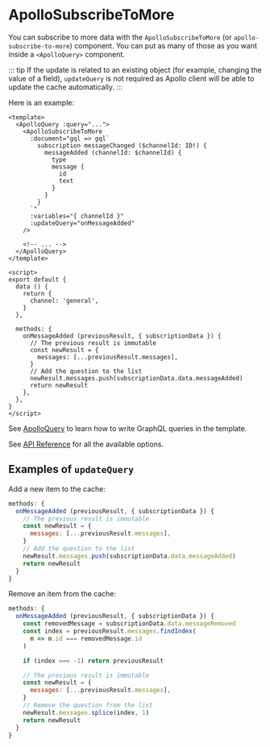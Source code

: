 # ApolloSubscribeToMore

You can subscribe to more data with the `ApolloSubscribeToMore` (or `apollo-subscribe-to-more`) component. You can put as many of those as you want inside a `<ApolloQuery>` component.

::: tip
If the update is related to an existing object (for example, changing the value of a field), `updateQuery` is not required as Apollo client will be able to update the cache automatically.
:::

Here is an example:

```vue
<template>
  <ApolloQuery :query="...">
    <ApolloSubscribeToMore
      :document="gql => gql`
        subscription messageChanged ($channelId: ID!) {
          messageAdded (channelId: $channelId) {
            type
            message {
              id
              text
            }
          }
        }
      `"
      :variables="{ channelId }"
      :updateQuery="onMessageAdded"
    />

    <!-- ... -->
  </ApolloQuery>
</template>

<script>
export default {
  data () {
    return {
      channel: 'general',
    }
  },

  methods: {
    onMessageAdded (previousResult, { subscriptionData }) {
      // The previous result is immutable
      const newResult = {
        messages: [...previousResult.messages],
      }
      // Add the question to the list
      newResult.messages.push(subscriptionData.data.messageAdded)
      return newResult
    },
  },
}
</script>
```

See [ApolloQuery](./query.md) to learn how to write GraphQL queries in the template.

See [API Reference](../../api/apollo-subscribe-to-more.md) for all the available options.

## Examples of `updateQuery`

Add a new item to the cache:

```js
methods: {
  onMessageAdded (previousResult, { subscriptionData }) {
    // The previous result is immutable
    const newResult = {
      messages: [...previousResult.messages],
    }
    // Add the question to the list
    newResult.messages.push(subscriptionData.data.messageAdded)
    return newResult
  }
}
```

Remove an item from the cache:

```js
methods: {
  onMessageAdded (previousResult, { subscriptionData }) {
    const removedMessage = subscriptionData.data.messageRemoved
    const index = previousResult.messages.findIndex(
      m => m.id === removedMessage.id
    )

    if (index === -1) return previousResult

    // The previous result is immutable
    const newResult = {
      messages: [...previousResult.messages],
    }
    // Remove the question from the list
    newResult.messages.splice(index, 1)
    return newResult
  }
}
```
